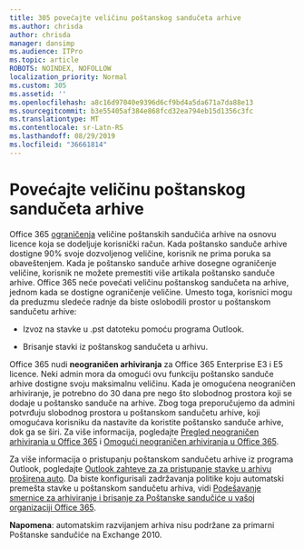 ```yaml
---
title: 305 povećajte veličinu poštanskog sandučeta arhive
ms.author: chrisda
author: chrisda
manager: dansimp
ms.audience: ITPro
ms.topic: article
ROBOTS: NOINDEX, NOFOLLOW
localization_priority: Normal
ms.custom: 305
ms.assetid: ''
ms.openlocfilehash: a8c16d97040e9396d6cf9bd4a5da671a7da88e13
ms.sourcegitcommit: b3e55405af384e868fcd32ea794eb15d1356c3fc
ms.translationtype: MT
ms.contentlocale: sr-Latn-RS
ms.lasthandoff: 08/29/2019
ms.locfileid: "36661814"
---
```

# <a name="increase-the-archive-mailbox-size"></a>Povećajte veličinu poštanskog sandučeta arhive

Office 365 [ograničenja](https://docs.microsoft.com/office365/servicedescriptions/exchange-online-service-description/exchange-online-limits#mailbox-storage-limits) veličine poštanskih sandučića arhive na osnovu licence koja se dodeljuje korisnički račun. Kada poštansko sanduče arhive dostigne 90% svoje dozvoljenog veličine, korisnik ne prima poruka sa obaveštenjem. Kada je poštansko sanduče arhive dosegne ograničenje veličine, korisnik ne možete premestiti više artikala poštansko sanduče arhive. Office 365 neće povećati veličinu poštanskog sandučeta na arhive, jednom kada se dostigne ograničenje veličine. Umesto toga, korisnici mogu da preduzmu sledeće radnje da biste oslobodili prostor u poštanskom sandučetu arhive:

- Izvoz na stavke u .pst datoteku pomoću programa Outlook.

- Brisanje stavki iz poštanskog sandučeta u arhivu.

Office 365 nudi **neograničen arhiviranja** za Office 365 Enterprise E3 i E5 licence. Neki admin mora da omogući ovu funkciju poštansko sanduče arhive dostigne svoju maksimalnu veličinu. Kada je omogućena neograničen arhiviranje, je potrebno do 30 dana pre nego što slobodnog prostora koji se dodaje u poštansko sanduče na arhive. Zbog toga preporučujemo da admini potvrđuju slobodnog prostora u poštanskom sandučetu arhive, koji omogućava korisniku da nastavite da koristite poštansko sanduče arhive, dok ga se širi. Za više informacija, pogledajte [Pregled neograničen arhiviranja u Office 365](https://docs.microsoft.com/office365/securitycompliance/unlimited-archiving) i [Omogući neograničen arhiviranja u Office 365](https://docs.microsoft.com/office365/securitycompliance/enable-unlimited-archiving).

Za više informacija o pristupanju poštanskom sandučetu arhive iz programa Outlook, pogledajte [Outlook zahteve za za pristupanje stavke u arhivu proširena auto](https://docs.microsoft.com/office365/securitycompliance/unlimited-archiving#outlook-requirements-for-accessing-items-in-an-auto-expanded-archive). Da biste konfigurisali zadržavanja politike koju automatski premešta stavke u poštanskom sandučetu arhiva, vidi [Podešavanje smernice za arhiviranje i brisanje za Poštanske sandučiće u vašoj organizaciji Office 365](https://docs.microsoft.com/office365/securitycompliance/set-up-an-archive-and-deletion-policy-for-mailboxes).

**Napomena**: automatskim razvijanjem arhiva nisu podržane za primarni Poštanske sandučiće na Exchange 2010.
